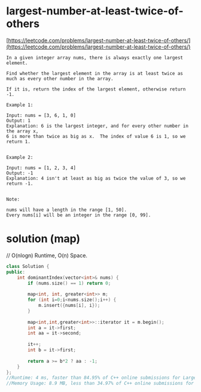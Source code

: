 # largest-number-at-least-twice-of-others

[https://leetcode.com/problems/largest-number-at-least-twice-of-others/](https://leetcode.com/problems/largest-number-at-least-twice-of-others/)

```
In a given integer array nums, there is always exactly one largest element.

Find whether the largest element in the array is at least twice as much as every other number in the array.

If it is, return the index of the largest element, otherwise return -1.

Example 1:

Input: nums = [3, 6, 1, 0]
Output: 1
Explanation: 6 is the largest integer, and for every other number in the array x,
6 is more than twice as big as x.  The index of value 6 is 1, so we return 1.
 

Example 2:

Input: nums = [1, 2, 3, 4]
Output: -1
Explanation: 4 isn't at least as big as twice the value of 3, so we return -1.
 

Note:

nums will have a length in the range [1, 50].
Every nums[i] will be an integer in the range [0, 99].
```

# solution (map)
// O(nlogn) Runtime, O(n) Space.
```c++
class Solution {
public:
    int dominantIndex(vector<int>& nums) {
        if (nums.size() == 1) return 0;
        
        map<int, int, greater<int>> m;
        for (int i=0;i<nums.size();i++) {
            m.insert({nums[i], i});
        }
        
        map<int,int,greater<int>>::iterator it = m.begin();
        int a = it->first;
        int aa = it->second;
        
        it++;
        int b = it->first;
        
        return a >= b*2 ? aa : -1;
    }
};
//Runtime: 4 ms, faster than 84.95% of C++ online submissions for Largest Number At Least Twice of Others.
//Memory Usage: 8.9 MB, less than 34.97% of C++ online submissions for Largest Number At Least Twice of Others.
```